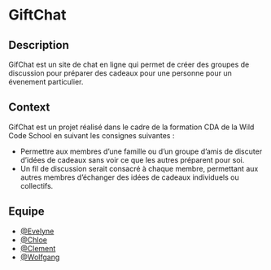 # GiftChat
## Description
GifChat est un site de chat en ligne qui permet de créer des groupes de discussion pour préparer des cadeaux pour une personne pour un évenement particulier.
## Context
GifChat est un projet réalisé dans le cadre de la formation CDA de la Wild Code School en suivant les consignes suivantes :
- Permettre aux membres d’une famille ou d’un groupe d’amis de discuter d’idées de cadeaux sans voir ce que les autres préparent pour soi.
- Un fil de discussion serait consacré à chaque membre, permettant aux autres membres d’échanger des idées de cadeaux individuels ou collectifs.
## Equipe
- [@Evelyne](https://github.com/sonar888)
- [@Chloe](https://github.com/ChloeNuage)
- [@Clement](https://github.com/clement4444)
- [@Wolfgang](https://github.com/wktatschl)